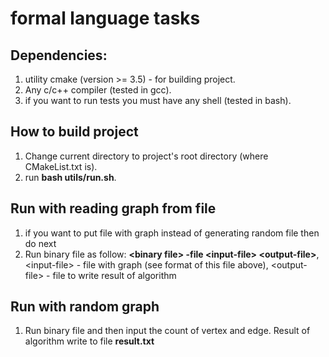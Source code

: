 # formal language tasks

## Dependencies:
1. utility cmake (version >= 3.5) - for building project.
2. Any c/c++ compiler (tested in gcc).
3. if you want to run tests you must have any shell (tested in bash).

## How to build project
1. Change current directory to project's root directory (where CMakeList.txt is).
2. run **bash utils/run.sh**.

## Run with reading graph from file
1. if you want to put file with graph instead of generating random file then do next
2. Run binary file as follow: **\<binary file\> -file \<input-file\> \<output-file\>**, \<input-file\> - file with graph (see format of this file above), \<output-file\> - file to write result of algorithm

## Run with random graph
1. Run binary file and then input the count of vertex and edge. Result of algorithm write to file **result.txt**
